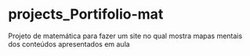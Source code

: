 # projects_Portifolio-mat

Projeto de matemática para fazer um site no qual mostra mapas mentais dos conteúdos apresentados em aula
